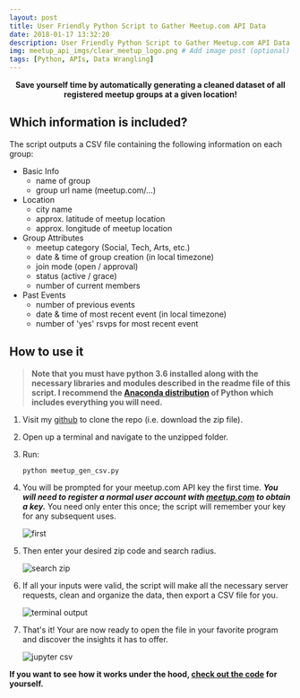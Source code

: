 ```yaml
---
layout: post
title: User Friendly Python Script to Gather Meetup.com API Data
date: 2018-01-17 13:32:20
description: User Friendly Python Script to Gather Meetup.com API Data
img: meetup_api_imgs/clear_meetup_logo.png # Add image post (optional)
tags: [Python, APIs, Data Wrangling]
---
```

<p align = "center">
<b>
Save yourself time by automatically generating a cleaned dataset of all registered meetup groups at a given location!</b></p>


## Which information is included?

The script outputs a CSV file containing the following information on each group:

* Basic Info
	* name of group
	* group url name (meetup.com/...)
* Location
	* city name
	* approx. latitude of meetup location
	* approx. longitude of meetup location
* Group Attributes
	* meetup category (Social, Tech, Arts, etc.)
	* date & time of group creation (in local timezone)
	* join mode (open / approval)
	* status (active / grace)
	* number of current members
* Past Events
	- number of previous events
	- date & time of most recent event (in local timezone)
	- number of 'yes' rsvps for most recent event

## How to use it

> **Note that you must have python 3.6 installed along with the necessary libraries and modules described in the readme file of this script. I recommend the [Anaconda distribution](https://www.anaconda.com/download/) of Python which includes everything you will need.**

1. Visit my [github](https://github.com/awgraves/meetup_api) to clone the repo (i.e. download the zip file).

2. Open up a terminal and navigate to the unzipped folder.

3. Run:
	````
	python meetup_gen_csv.py
	````
4. You will be prompted for your meetup.com API key the first time. ***You will need to register a normal user account with [meetup.com](http://www.meetup.com/register) to obtain a key.***  You need only enter this once; the script will remember your key for any subsequent uses.

	![first]({{site.url}}/assets/img/meetup_api_imgs/enter_api.png)

5. Then enter your desired zip code and search radius.
	
	![search zip]({{site.baseurl}}/assets/img/meetup_api_imgs/zipcode.png)
	
6. If all your inputs were valid, the script will make all the necessary server requests, clean and organize the data, then export a CSV file for you.

	![terminal output]({{site.baseurl}}/assets/img/meetup_api_imgs/successful_output.png)
	
7. That's it!  Your are now ready to open the file in your favorite program and discover the insights it has to offer.

	![jupyter csv]({{site.baseurl}}/assets/img/meetup_api_imgs/jupyter_csv.png)

**If you want to see how it works under the hood, [check out the code](https://github.com/awgraves/meetup_api/blob/master/meetup_csv_gen.py) for yourself.**

